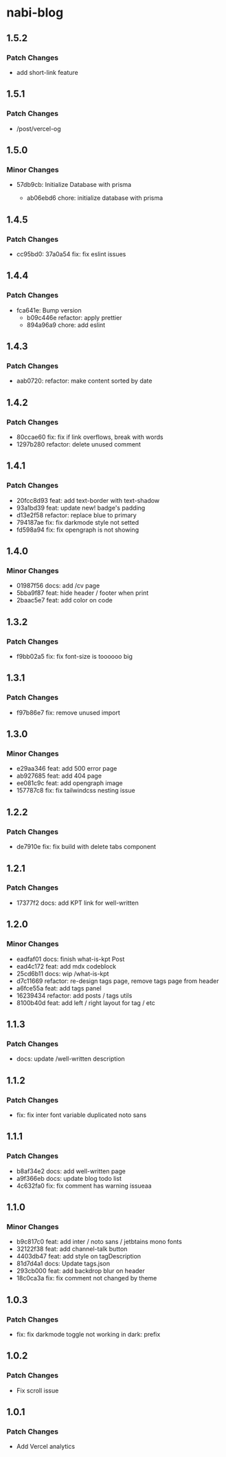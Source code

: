 # nabi-blog

## 1.5.2

### Patch Changes

- add short-link feature

## 1.5.1

### Patch Changes

- /post/vercel-og

## 1.5.0

### Minor Changes

- 57db9cb: Initialize Database with prisma

  - ab06ebd6 chore: initialize database with prisma

## 1.4.5

### Patch Changes

- cc95bd0: 37a0a54 fix: fix eslint issues

## 1.4.4

### Patch Changes

- fca641e: Bump version
  - b09c446e refactor: apply prettier
  - 894a96a9 chore: add eslint

## 1.4.3

### Patch Changes

- aab0720: refactor: make content sorted by date

## 1.4.2

### Patch Changes

- 80ccae60 fix: fix if link overflows, break with words
- 1297b280 refactor: delete unused comment

## 1.4.1

### Patch Changes

- 20fcc8d93 feat: add text-border with text-shadow
- 93a1bd39 feat: update new! badge's padding
- d13e2f58 refactor: replace blue to primary
- 794187ae fix: fix darkmode style not setted
- fd598a94 fix: fix opengraph is not showing

## 1.4.0

### Minor Changes

- 01987f56 docs: add /cv page
- 5bba9f87 feat: hide header / footer when print
- 2baac5e7 feat: add color on code

## 1.3.2

### Patch Changes

- f9bb02a5 fix: fix font-size is toooooo big

## 1.3.1

### Patch Changes

- f97b86e7 fix: remove unused import

## 1.3.0

### Minor Changes

- e29aa346 feat: add 500 error page
- ab927685 feat: add 404 page
- ee081c9c feat: add opengraph image
- 157787c8 fix: fix tailwindcss nesting issue

## 1.2.2

### Patch Changes

- de7910e fix: fix build with delete tabs component

## 1.2.1

### Patch Changes

- 17377f2 docs: add KPT link for well-written

## 1.2.0

### Minor Changes

- eadfaf01 docs: finish what-is-kpt Post
- ead4c172 feat: add mdx codeblock
- 25cd6b11 docs: wip /what-is-kpt
- d7c11669 refactor: re-design tags page, remove tags page from header
- a6fce55a feat: add tags panel
- 16239434 refactor: add posts / tags utils
- 8100b40d feat: add left / right layout for tag / etc

## 1.1.3

### Patch Changes

- docs: update /well-written description

## 1.1.2

### Patch Changes

- fix: fix inter font variable duplicated noto sans

## 1.1.1

### Patch Changes

- b8af34e2 docs: add well-written page
- a9f366eb docs: update blog todo list
- 4c632fa0 fix: fix comment has warning issueaa

## 1.1.0

### Minor Changes

- b9c817c0 feat: add inter / noto sans / jetbtains mono fonts
- 32122f38 feat: add channel-talk button
- 4403db47 feat: add style on tagDescription
- 81d7d4a1 docs: Update tags.json
- 293cb000 feat: add backdrop blur on header
- 18c0ca3a fix: fix comment not changed by theme

## 1.0.3

### Patch Changes

- fix: fix darkmode toggle not working in dark: prefix

## 1.0.2

### Patch Changes

- Fix scroll issue

## 1.0.1

### Patch Changes

- Add Vercel analytics
